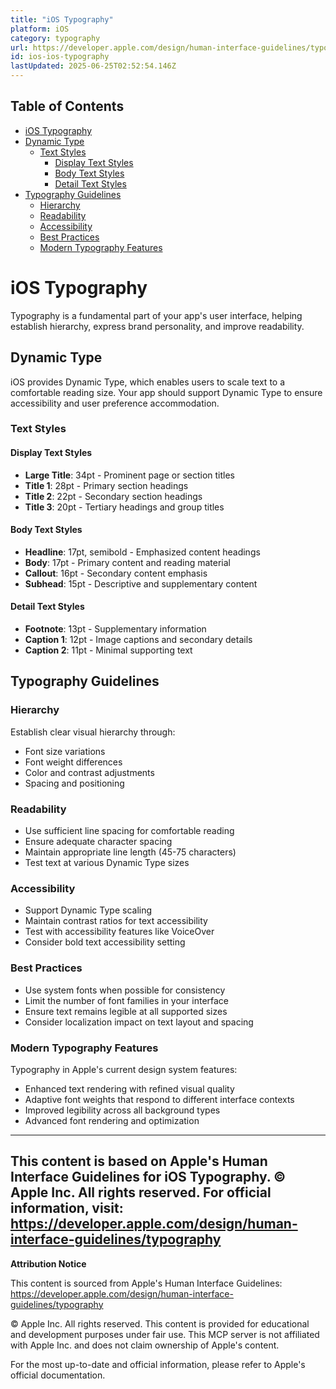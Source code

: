 ```yaml
---
title: "iOS Typography"
platform: iOS
category: typography
url: https://developer.apple.com/design/human-interface-guidelines/typography
id: ios-ios-typography
lastUpdated: 2025-06-25T02:52:54.146Z
---
```

## Table of Contents

- [iOS Typography](#ios-typography)
- [Dynamic Type](#dynamic-type)
  - [Text Styles](#text-styles)
    - [Display Text Styles](#display-text-styles)
    - [Body Text Styles](#body-text-styles)
    - [Detail Text Styles](#detail-text-styles)
- [Typography Guidelines](#typography-guidelines)
  - [Hierarchy](#hierarchy)
  - [Readability](#readability)
  - [Accessibility](#accessibility)
  - [Best Practices](#best-practices)
  - [Modern Typography Features](#modern-typography-features)

# iOS Typography

Typography is a fundamental part of your app's user interface, helping establish hierarchy, express brand personality, and improve readability.

## Dynamic Type

iOS provides Dynamic Type, which enables users to scale text to a comfortable reading size. Your app should support Dynamic Type to ensure accessibility and user preference accommodation.

### Text Styles

#### Display Text Styles
- **Large Title**: 34pt - Prominent page or section titles
- **Title 1**: 28pt - Primary section headings
- **Title 2**: 22pt - Secondary section headings  
- **Title 3**: 20pt - Tertiary headings and group titles

#### Body Text Styles
- **Headline**: 17pt, semibold - Emphasized content headings
- **Body**: 17pt - Primary content and reading material
- **Callout**: 16pt - Secondary content emphasis
- **Subhead**: 15pt - Descriptive and supplementary content

#### Detail Text Styles
- **Footnote**: 13pt - Supplementary information
- **Caption 1**: 12pt - Image captions and secondary details
- **Caption 2**: 11pt - Minimal supporting text

## Typography Guidelines

### Hierarchy
Establish clear visual hierarchy through:
- Font size variations
- Font weight differences  
- Color and contrast adjustments
- Spacing and positioning

### Readability
- Use sufficient line spacing for comfortable reading
- Ensure adequate character spacing
- Maintain appropriate line length (45-75 characters)
- Test text at various Dynamic Type sizes

### Accessibility
- Support Dynamic Type scaling
- Maintain contrast ratios for text accessibility
- Test with accessibility features like VoiceOver
- Consider bold text accessibility setting

### Best Practices
- Use system fonts when possible for consistency
- Limit the number of font families in your interface
- Ensure text remains legible at all supported sizes
- Consider localization impact on text layout and spacing

### Modern Typography Features
Typography in Apple's current design system features:
- Enhanced text rendering with refined visual quality
- Adaptive font weights that respond to different interface contexts
- Improved legibility across all background types
- Advanced font rendering and optimization

---

This content is based on Apple's Human Interface Guidelines for iOS Typography.
© Apple Inc. All rights reserved. For official information, visit:
https://developer.apple.com/design/human-interface-guidelines/typography
---

**Attribution Notice**

This content is sourced from Apple's Human Interface Guidelines: https://developer.apple.com/design/human-interface-guidelines/typography

© Apple Inc. All rights reserved. This content is provided for educational and development purposes under fair use. This MCP server is not affiliated with Apple Inc. and does not claim ownership of Apple's content.

For the most up-to-date and official information, please refer to Apple's official documentation.
